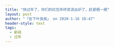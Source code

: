```yaml
---
title: "快过年了，你们的红包年终奖该出炉了，赶紧晒一晒"
layout: post
author: "「在下叶良辰」 on 2020-1-16 18:47"
header-style: text
tags:
  - 新闻
  - 过年
---
```


<head></head>
<body>
 <br>
</body>


